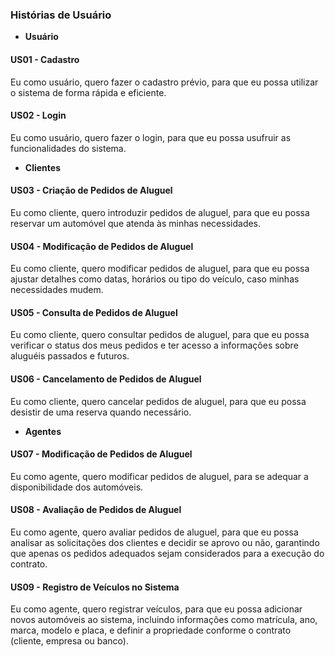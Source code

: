 ### Histórias de Usuário

* **Usuário**
#### US01 - Cadastro
Eu como usuário, quero fazer o cadastro prévio, para que eu possa utilizar o sistema de forma rápida e eficiente.

#### US02 - Login
Eu como usuário, quero fazer o login, para que eu possa usufruir as funcionalidades do sistema.

* **Clientes**

#### US03 - Criação de Pedidos de Aluguel
Eu como cliente, quero introduzir pedidos de aluguel, para que eu possa reservar um automóvel que atenda às minhas necessidades.

#### US04 - Modificação de Pedidos de Aluguel
Eu como cliente, quero modificar pedidos de aluguel, para que eu possa ajustar detalhes como datas, horários ou tipo do veículo, caso minhas necessidades mudem.

#### US05 - Consulta de Pedidos de Aluguel
Eu como cliente, quero consultar pedidos de aluguel, para que eu possa verificar o status dos meus pedidos e ter acesso a informações sobre aluguéis passados e futuros.

#### US06 - Cancelamento de Pedidos de Aluguel
Eu como cliente, quero cancelar pedidos de aluguel, para que eu possa desistir de uma reserva quando necessário.

* **Agentes**
#### US07 - Modificação de Pedidos de Aluguel 
Eu como agente, quero modificar pedidos de aluguel, para se adequar a disponibilidade dos automóveis.

#### US08 - Avaliação de Pedidos de Aluguel
Eu como agente, quero avaliar pedidos de aluguel, para que eu possa analisar as solicitações dos clientes e decidir se aprovo ou não, garantindo que apenas os pedidos adequados sejam considerados para a execução do contrato.

#### US09 - Registro de Veículos no Sistema
Eu como agente, quero registrar veículos, para que eu possa adicionar novos automóveis ao sistema, incluindo informações como matrícula, ano, marca, modelo e placa, e definir a propriedade conforme o contrato (cliente, empresa ou banco).
